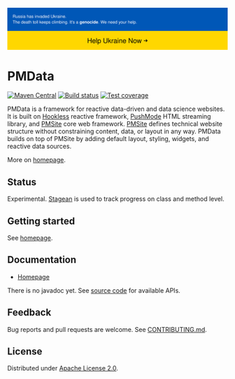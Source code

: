 <!--- Generated by scripts/configure.py --->
[![SWUbanner](https://raw.githubusercontent.com/vshymanskyy/StandWithUkraine/main/banner2-direct.svg)](https://github.com/vshymanskyy/StandWithUkraine/blob/main/docs/README.md)

# PMData

[![Maven Central](https://img.shields.io/maven-central/v/com.machinezoo.pmdata/pmdata)](https://central.sonatype.com/artifact/com.machinezoo.pmdata/pmdata)
[![Build status](https://github.com/robertvazan/pmdata/workflows/build/badge.svg)](https://github.com/robertvazan/pmdata/actions/workflows/build.yml)
[![Test coverage](https://codecov.io/gh/robertvazan/pmdata/branch/master/graph/badge.svg)](https://codecov.io/gh/robertvazan/pmdata)

PMData is a framework for reactive data-driven and data science websites.
It is built on [Hookless](https://hookless.machinezoo.com/) reactive framework,
[PushMode](https://pushmode.machinezoo.com/) HTML streaming library,
and [PMSite](https://pmsite.machinezoo.com/) core web framework.
[PMSite](https://pmsite.machinezoo.com/) defines technical website structure
without constraining content, data, or layout in any way.
PMData builds on top of PMSite by adding default layout, styling, widgets, and reactive data sources.

More on [homepage](https://pmdata.machinezoo.com/).

## Status

Experimental. [Stagean](https://stagean.machinezoo.com/) is used to track progress on class and method level.

## Getting started

See [homepage](https://pmdata.machinezoo.com/).

## Documentation

* [Homepage](https://pmdata.machinezoo.com/)

There is no javadoc yet. See [source code](src/main/java/com/machinezoo/pmdata) for available APIs.

## Feedback

Bug reports and pull requests are welcome. See [CONTRIBUTING.md](CONTRIBUTING.md).

## License

Distributed under [Apache License 2.0](LICENSE).
